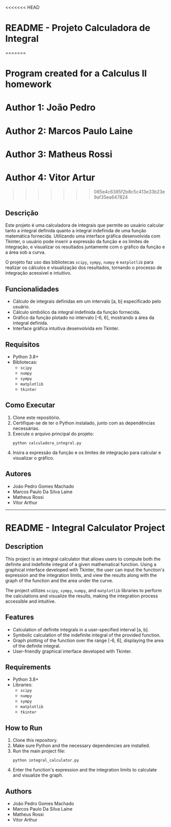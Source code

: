 <<<<<<< HEAD
# README - Projeto Calculadora de Integral
=======
# Program created for a Calculus II homework
# Author 1: João Pedro
# Author 2: Marcos Paulo Laine
# Author 3: Matheus Rossi
# Author 4: Vitor Artur
>>>>>>> 085e4c6385f2b8c5c413e33b23e9af35ea647824

## Descrição
Este projeto é uma calculadora de integrais que permite ao usuário calcular tanto a integral definida quanto a integral indefinida de uma função matemática fornecida. Utilizando uma interface gráfica desenvolvida com Tkinter, o usuário pode inserir a expressão da função e os limites de integração, e visualizar os resultados juntamente com o gráfico da função e a área sob a curva.

O projeto faz uso das bibliotecas `scipy`, `sympy`, `numpy` e `matplotlib` para realizar os cálculos e visualização dos resultados, tornando o processo de integração acessível e intuitivo.

## Funcionalidades
- Cálculo de integrais definidas em um intervalo [a, b] especificado pelo usuário.
- Cálculo simbólico da integral indefinida da função fornecida.
- Gráfico da função plotado no intervalo [-6, 6], mostrando a área da integral definida.
- Interface gráfica intuitiva desenvolvida em Tkinter.

## Requisitos
- Python 3.8+
- Bibliotecas:
  - `scipy`
  - `numpy`
  - `sympy`
  - `matplotlib`
  - `tkinter`

## Como Executar
1. Clone este repositório.
2. Certifique-se de ter o Python instalado, junto com as dependências necessárias.
3. Execute o arquivo principal do projeto:
   ```
   python calculadora_integral.py
   ```
4. Insira a expressão da função e os limites de integração para calcular e visualizar o gráfico.

## Autores
- João Pedro Gomes Machado
- Marcos Paulo Da Silva Laine
- Matheus Rossi
- Vitor Arthur

---

# README - Integral Calculator Project

## Description
This project is an integral calculator that allows users to compute both the definite and indefinite integral of a given mathematical function. Using a graphical interface developed with Tkinter, the user can input the function's expression and the integration limits, and view the results along with the graph of the function and the area under the curve.

The project utilizes `scipy`, `sympy`, `numpy`, and `matplotlib` libraries to perform the calculations and visualize the results, making the integration process accessible and intuitive.

## Features
- Calculation of definite integrals in a user-specified interval [a, b].
- Symbolic calculation of the indefinite integral of the provided function.
- Graph plotting of the function over the range [-6, 6], displaying the area of the definite integral.
- User-friendly graphical interface developed with Tkinter.

## Requirements
- Python 3.8+
- Libraries:
  - `scipy`
  - `numpy`
  - `sympy`
  - `matplotlib`
  - `tkinter`

## How to Run
1. Clone this repository.
2. Make sure Python and the necessary dependencies are installed.
3. Run the main project file:
   ```
   python integral_calculator.py
   ```
4. Enter the function's expression and the integration limits to calculate and visualize the graph.

## Authors
- João Pedro Gomes Machado
- Marcos Paulo Da Silva Laine
- Matheus Rossi
- Vitor Arthur

